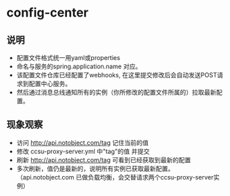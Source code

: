 # config-center

## 说明
- 配置文件格式统一用yaml或properties
- 命名与服务的spring.application.name 对应。
- 该配置文件仓库已经配置了webhooks, 在这里提交修改后会自动发送POST请求到配置中心服务。
- 然后通过消息总线通知所有的实例（你所修改的配置文件所属的）拉取最新配置。

## 现象观察
- 访问 http://api.notobject.com/tag 记住当前的值
- 修改 ccsu-proxy-server.yml 中"tag"的值 并提交
- 刷新 http://api.notobject.com/tag 可看到已经获取到最新的配置
- 多次刷新，值仍是最新的，说明所有实例已获取最新配置。（api.notobject.com 已做负载均衡，会交替请求两个ccsu-proxy-server实例）
